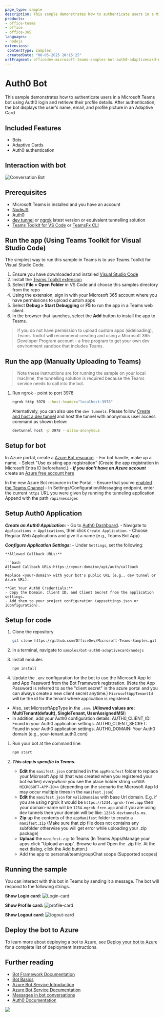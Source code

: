 ```yaml
---
page_type: sample
description: This sample demonstrates how to authenticate users in a Microsoft Teams bot using Auth0 login and retrieve their profile details.
products:
- office-teams
- office
- office-365
languages:
- nodejs
extensions:
 contentType: samples
 createdDate: "08-05-2025 20:15:25"
urlFragment: officedev-microsoft-teams-samples-bot-auth0-adaptivecard-nodejs
---
```


# Auth0 Bot

This sample demonstrates how to authenticate users in a Microsoft Teams bot using Auth0 login and retrieve their profile details. After authentication, the bot displays the user's name, email, and profile picture in an Adaptive Card

## Included Features
* Bots
* Adaptive Cards
* Auth0 authentication

## Interaction with bot
![Conversation Bot](Images/bot-auth.gif)

## Prerequisites

- Microsoft Teams is installed and you have an account
- [NodeJS](https://nodejs.org/en/)
- [Auth0](https://auth0.com)
- [dev tunnel](https://learn.microsoft.com/en-us/azure/developer/dev-tunnels/get-started?tabs=windows) or [ngrok](https://ngrok.com/) latest version or equivalent tunnelling solution
- [Teams Toolkit for VS Code](https://marketplace.visualstudio.com/items?itemName=TeamsDevApp.ms-teams-vscode-extension) or [TeamsFx CLI](https://learn.microsoft.com/microsoftteams/platform/toolkit/teamsfx-cli?pivots=version-one)

## Run the app (Using Teams Toolkit for Visual Studio Code)

The simplest way to run this sample in Teams is to use Teams Toolkit for Visual Studio Code.

1. Ensure you have downloaded and installed [Visual Studio Code](https://code.visualstudio.com/docs/setup/setup-overview)
1. Install the [Teams Toolkit extension](https://marketplace.visualstudio.com/items?itemName=TeamsDevApp.ms-teams-vscode-extension)
1. Select **File > Open Folder** in VS Code and choose this samples directory from the repo
1. Using the extension, sign in with your Microsoft 365 account where you have permissions to upload custom apps
1. Select **Debug > Start Debugging** or **F5** to run the app in a Teams web client.
1. In the browser that launches, select the **Add** button to install the app to Teams.

> If you do not have permission to upload custom apps (sideloading), Teams Toolkit will recommend creating and using a Microsoft 365 Developer Program account - a free program to get your own dev environment sandbox that includes Teams.

## Run the app (Manually Uploading to Teams)

> Note these instructions are for running the sample on your local machine, the tunnelling solution is required because
the Teams service needs to call into the bot.

1) Run ngrok - point to port 3978

   ```bash
   ngrok http 3978 --host-header="localhost:3978"
   ```  

   Alternatively, you can also use the `dev tunnels`. Please follow [Create and host a dev tunnel](https://learn.microsoft.com/en-us/azure/developer/dev-tunnels/get-started?tabs=windows) and host the tunnel with anonymous user access command as shown below:

   ```bash
   devtunnel host -p 3978 --allow-anonymous
   ```

## Setup for bot
In Azure portal, create a [Azure Bot resource](https://docs.microsoft.com/azure/bot-service/bot-service-quickstart-registration).
    - For bot handle, make up a name.
    - Select "Use existing app registration" (Create the app registration in Microsoft Entra ID beforehand.)
    - __*If you don't have an Azure account*__ create an [Azure free account here](https://azure.microsoft.com/free/)
    
   In the new Azure Bot resource in the Portal, 
    - Ensure that you've [enabled the Teams Channel](https://learn.microsoft.com/azure/bot-service/channel-connect-teams?view=azure-bot-service-4.0)
    - In Settings/Configuration/Messaging endpoint, enter the current `https` URL you were given by running the tunneling application. Append with the path `/api/messages`

## Setup Auth0 Application
__*Create an Auth0 Application:*__
    - Go to [Auth0 Dashboard](https://manage.auth0.com/).
    - Navigate to `Applications > Applications`, then click `Create Application`.
    - Choose Regular Web Applications and give it a name (e.g., Teams Bot App)

__*Configure Application Settings:*__
    - Under `Settings`, set the following:
    
    **Allowed Callback URLs:**

    ```bash
    Allowed Callback URLs:https://<your-domain>/api/auth/callback
    ```
    Replace <your-domain> with your bot's public URL (e.g., dev tunnel or Azure URL).
    
    **Get Your Auth0 Credentials:**
    - Copy the Domain, Client ID, and Client Secret from the application settings.
    - Add them to your project configuration (appsettings.json or IConfiguration).


## Setup for code
1) Clone the repository

    ```bash
    git clone https://github.com/OfficeDev/Microsoft-Teams-Samples.git
    ```

1) In a terminal, navigate to `samples/bot-auth0-adaptivecard/nodejs`

1) Install modules

    ```bash
    npm install
    ```

1) Update the `.env` configuration for the bot to use the Microsoft App Id and App Password from the Bot Framework registration. (Note the App Password is referred to as the "client secret" in the azure portal and you can always create a new client secret anytime.) `MicrosoftAppTenantId` will be the id for the tenant where application is registered.
 - Also, set MicrosoftAppType in the `.env`. (**Allowed values are: MultiTenant(default), SingleTenant, UserAssignedMSI**)
 - In addition, add your Auth0 configuration details:
   AUTH0_CLIENT_ID: Found in your Auth0 application settings.
   AUTH0_CLIENT_SECRET: Found in your Auth0 application settings.
   AUTH0_DOMAIN: Your Auth0 domain (e.g., your-tenant.auth0.com)

1) Run your bot at the command line:

    ```bash
    npm start
    ```

1) __*This step is specific to Teams.*__
    - **Edit** the `manifest.json` contained in the  `appManifest` folder to replace your Microsoft App Id (that was created when you registered your bot earlier) *everywhere* you see the place holder string `<<YOUR-MICROSOFT-APP-ID>>` (depending on the scenario the Microsoft App Id may occur multiple times in the `manifest.json`)
    - **Edit** the `manifest.json` for `validDomains` with base Url domain. E.g. if you are using ngrok it would be `https://1234.ngrok-free.app` then your domain-name will be `1234.ngrok-free.app` and if you are using dev tunnels then your domain will be like: `12345.devtunnels.ms`.
    - **Zip** up the contents of the `appManifest` folder to create a `manifest.zip` (Make sure that zip file does not contains any subfolder otherwise you will get error while uploading your .zip package)
    - **Upload** the `manifest.zip` to Teams (In Teams Apps/Manage your apps click "Upload an app". Browse to and Open the .zip file. At the next dialog, click the Add button.)
    - Add the app to personal/team/groupChat scope (Supported scopes)

## Running the sample

You can interact with this bot in Teams by sending it a message. The bot will respond to the following strings.

   **Show Login card:**
  ![Login-card ](Images/Login-card.png)

   **Show Profile card:**
  ![profile-card](Images/profile-card.png)

  **Show Logout card:**
  ![logout-card](Images/logout-card.png)

## Deploy the bot to Azure

To learn more about deploying a bot to Azure, see [Deploy your bot to Azure](https://aka.ms/azuredeployment) for a complete list of deployment instructions.

## Further reading

- [Bot Framework Documentation](https://docs.botframework.com)
- [Bot Basics](https://docs.microsoft.com/azure/bot-service/bot-builder-basics?view=azure-bot-service-4.0)
- [Azure Bot Service Introduction](https://docs.microsoft.com/azure/bot-service/bot-service-overview-introduction?view=azure-bot-service-4.0)
- [Azure Bot Service Documentation](https://docs.microsoft.com/azure/bot-service/?view=azure-bot-service-4.0)
- [Messages in bot conversations](https://learn.microsoft.com/microsoftteams/platform/bots/how-to/conversations/conversation-messages?tabs=dotnet)
- [Auth0 Documentation](https://auth0.com/docs)

<img src="https://pnptelemetry.azurewebsites.net/microsoft-teams-samples/samples/bot-auth0-adaptivecard-nodejs" />
